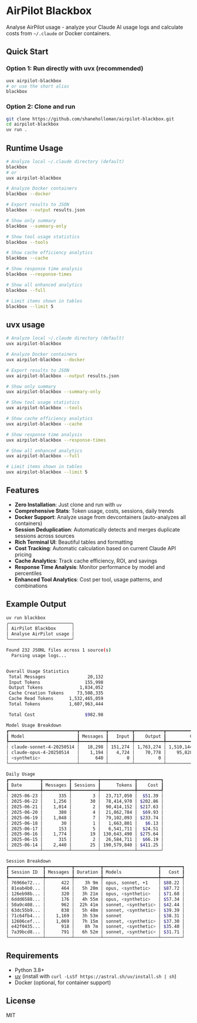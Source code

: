 # AirPilot Blackbox

Analyse AirPilot usage - analyze your Claude AI usage logs and calculate costs from `~/.claude` or Docker containers.

## Quick Start

### Option 1: Run directly with uvx (recommended)

```sh
uvx airpilot-blackbox
# or use the short alias
blackbox
```

### Option 2: Clone and run

```sh
git clone https://github.com/shaneholloman/airpilot-blackbox.git
cd airpilot-blackbox
uv run .
```

## Runtime Usage

```sh
# Analyze local ~/.claude directory (default)
blackbox
# or
uvx airpilot-blackbox

# Analyze Docker containers
blackbox --docker

# Export results to JSON
blackbox --output results.json

# Show only summary
blackbox --summary-only

# Show tool usage statistics
blackbox --tools

# Show cache efficiency analytics
blackbox --cache

# Show response time analysis
blackbox --response-times

# Show all enhanced analytics
blackbox --full

# Limit items shown in tables
blackbox --limit 5
```

## uvx usage

```sh
# Analyze local ~/.claude directory (default)
uvx airpilot-blackbox

# Analyze Docker containers
uvx airpilot-blackbox --docker

# Export results to JSON
uvx airpilot-blackbox --output results.json

# Show only summary
uvx airpilot-blackbox --summary-only

# Show tool usage statistics
uvx airpilot-blackbox --tools

# Show cache efficiency analytics
uvx airpilot-blackbox --cache

# Show response time analysis
uvx airpilot-blackbox --response-times

# Show all enhanced analytics
uvx airpilot-blackbox --full

# Limit items shown in tables
uvx airpilot-blackbox --limit 5
```

## Features

- **Zero Installation**: Just clone and run with `uv`
- **Comprehensive Stats**: Token usage, costs, sessions, daily trends
- **Docker Support**: Analyze usage from devcontainers (auto-analyzes all containers)
- **Session Deduplication**: Automatically detects and merges duplicate sessions across sources
- **Rich Terminal UI**: Beautiful tables and formatting
- **Cost Tracking**: Automatic calculation based on current Claude API pricing
- **Cache Analytics**: Track cache efficiency, ROI, and savings
- **Response Time Analysis**: Monitor performance by model and percentiles
- **Enhanced Tool Analytics**: Cost per tool, usage patterns, and combinations

## Example Output

```sh
uv run blackbox
╭────────────────────────╮
│ AirPilot Blackbox      │
│ Analyse AirPilot usage │
╰────────────────────────╯

Found 232 JSONL files across 1 source(s)
  Parsing usage logs...


Overall Usage Statistics
 Total Messages                20,132
 Input Tokens                 155,998
 Output Tokens              1,834,052
 Cache Creation Tokens     73,508,335
 Cache Read Tokens      1,532,465,059
 Total Tokens           1,607,963,444

 Total Cost                   $982.98

Model Usage Breakdown
┏━━━━━━━━━━━━━━━━━━━━━━━━━━┳━━━━━━━━━━┳━━━━━━━━━┳━━━━━━━━━━━┳━━━━━━━━━━━━━━━┳━━━━━━━━━┓
┃ Model                    ┃ Messages ┃   Input ┃    Output ┃         Cache ┃    Cost ┃
┡━━━━━━━━━━━━━━━━━━━━━━━━━━╇━━━━━━━━━━╇━━━━━━━━━╇━━━━━━━━━━━╇━━━━━━━━━━━━━━━╇━━━━━━━━━┩
│ claude-sonnet-4-20250514 │   18,298 │ 151,274 │ 1,763,274 │ 1,510,144,603 │ $708.47 │
│ claude-opus-4-20250514   │    1,194 │   4,724 │    70,778 │    95,828,791 │ $274.51 │
│ <synthetic>              │      640 │       0 │         0 │             0 │ $0.0000 │
└──────────────────────────┴──────────┴─────────┴───────────┴───────────────┴─────────┘

Daily Usage
┏━━━━━━━━━━━━┳━━━━━━━━━━┳━━━━━━━━━━┳━━━━━━━━━━━━━┳━━━━━━━━━┓
┃ Date       ┃ Messages ┃ Sessions ┃      Tokens ┃    Cost ┃
┡━━━━━━━━━━━━╇━━━━━━━━━━╇━━━━━━━━━━╇━━━━━━━━━━━━━╇━━━━━━━━━┩
│ 2025-06-23 │      335 │        3 │  23,717,050 │  $51.39 │
│ 2025-06-22 │    1,256 │       30 │  78,414,970 │ $202.86 │
│ 2025-06-21 │    1,014 │        2 │  90,414,152 │ $217.63 │
│ 2025-06-20 │      380 │        4 │  21,862,784 │  $69.93 │
│ 2025-06-19 │    1,048 │        7 │  79,102,093 │ $233.74 │
│ 2025-06-18 │       30 │        1 │   1,663,801 │   $6.13 │
│ 2025-06-17 │      153 │        5 │   6,541,711 │  $24.51 │
│ 2025-06-16 │    1,774 │       19 │ 130,643,490 │ $275.64 │
│ 2025-06-15 │      315 │        2 │  26,584,711 │  $66.19 │
│ 2025-06-14 │    2,440 │       25 │ 190,579,840 │ $411.25 │
└────────────┴──────────┴──────────┴─────────────┴─────────┘

Session Breakdown
┏━━━━━━━━━━━━━┳━━━━━━━━━━┳━━━━━━━━━━┳━━━━━━━━━━━━━━━━━━━━━┳━━━━━━━━┓
┃ Session ID  ┃ Messages ┃ Duration ┃ Models              ┃   Cost ┃
┡━━━━━━━━━━━━━╇━━━━━━━━━━╇━━━━━━━━━━╇━━━━━━━━━━━━━━━━━━━━━╇━━━━━━━━┩
│ 76966e72... │      422 │    3h 9m │ opus, sonnet, +1    │ $88.22 │
│ 81eab4b0... │      464 │   5h 20m │ opus, <synthetic>   │ $87.72 │
│ 126eb98b... │      320 │   3h 21m │ opus, <synthetic>   │ $71.68 │
│ 6ddd6588... │      176 │   4h 55m │ opus, <synthetic>   │ $57.34 │
│ 50a9c408... │      962 │  22h 41m │ sonnet, <synthetic> │ $42.44 │
│ 63dc55b9... │      838 │   5h 48m │ sonnet, <synthetic> │ $39.39 │
│ 71c64fb4... │    1,169 │   3h 53m │ sonnet              │ $38.31 │
│ 12606cef... │    1,069 │   7h 15m │ sonnet, <synthetic> │ $37.30 │
│ e42f0435... │      918 │    8h 7m │ sonnet, <synthetic> │ $35.40 │
│ 7a39bcd8... │      791 │   6h 52m │ sonnet, <synthetic> │ $31.71 │
└─────────────┴──────────┴──────────┴─────────────────────┴────────┘
```

## Requirements

- Python 3.8+
- [uv](https://github.com/astral-sh/uv) (install with `curl -LsSf https://astral.sh/uv/install.sh | sh`)
- Docker (optional, for container support)

## License

MIT
